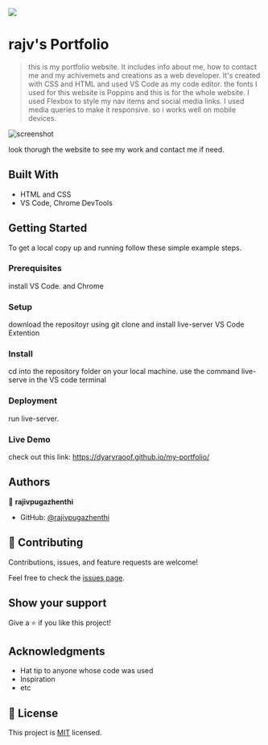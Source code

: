 ![](https://img.shields.io/badge/Microverse-blueviolet)

# rajv's Portfolio

> this is my portfolio website. It includes info about me, how to contact me and my achivemets and creations as a web developer. It's created with CSS and HTML and used VS Code as my code editor. the fonts I used for this website is Poppins and this is for the whole website. I used Flexbox to style my nav items and social media links. I used media queries to make it responsive. so i works well on mobile devices.

![screenshot](https://i.imgur.com/vWXwTaR.png)

look thorugh the website to see my work and contact me if need.

## Built With

- HTML and CSS
- VS Code, Chrome DevTools

## Getting Started

To get a local copy up and running follow these simple example steps.

### Prerequisites

install VS Code. and Chrome

### Setup

download the repositoyr using git clone and install live-server VS Code Extention

### Install

cd into the repository folder on your local machine.
use the command live-serve in the VS code terminal

### Deployment

run live-server.

### Live Demo

check out this link: https://dyaryraoof.github.io/my-portfolio/

## Authors

👤 **rajivpugazhenthi**

- GitHub: [@rajivpugazhenthi](https://github.com/rajivpugazhenthi)

## 🤝 Contributing

Contributions, issues, and feature requests are welcome!

Feel free to check the [issues page](https://github.com/DyaryRaoof/my-portfolio/issues).

## Show your support

Give a ⭐️ if you like this project!

## Acknowledgments

- Hat tip to anyone whose code was used
- Inspiration
- etc

## 📝 License

This project is [MIT](./MIT.md) licensed.
